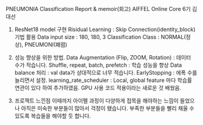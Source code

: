PNEUMONIA Classification Report & memoir(회고)
AIFFEL Online Core 6기 김대선

1. ResNet18 model 구현
Risidual Learning : Skip Connection(identity_block) 기법 활용
Data input size : 180, 180, 3
Classification Class : NORMAL(정상), PNEUMONI(폐렴)

2. 성능 향상을 위한 방법.
Data Augmentation (Flip, ZOOM, Rotation) : 데이터 수가 적습니다.
Shuffle, repeat, batch, prefetch : 학습 성능을 향상
Data balance 처리 : val data가 상대적으로 너무 적습니다.
EarlyStopping : 에폭 수를 늘리면서 설정.
learning_rate_scheduler : Local, global feature 마다 학습률 연관이 있다 하여 추가하였음.
GPU 사용 코드 적용이라는 새로운 것 배웠음.

3. 프로젝트 느낀점
이때까지 아이펠 과정이 다양하게 접목을 해야하는 느낌이 들었으나 아직은 미숙한 부분들이 많아서 걱정이 됐습니다. 부족한 부분들을 빨리 채울 수 있도록 복습들을 해야할 듯 합니다.
